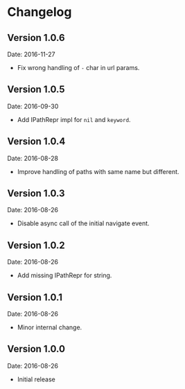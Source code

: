 # Changelog #

## Version 1.0.6 ##

Date: 2016-11-27

- Fix wrong handling of `-` char in url params.


## Version 1.0.5 ##

Date: 2016-09-30

- Add IPathRepr impl for `nil` and `keyword`.


## Version 1.0.4 ##

Date: 2016-08-28

- Improve handling of paths with same name but different.


## Version 1.0.3 ##

Date: 2016-08-26

- Disable async call of the initial navigate event.


## Version 1.0.2 ##

Date: 2016-08-26

- Add missing IPathRepr for string.


## Version 1.0.1 ##

Date: 2016-08-26

- Minor internal change.


## Version 1.0.0 ##

Date: 2016-08-26

- Initial release
